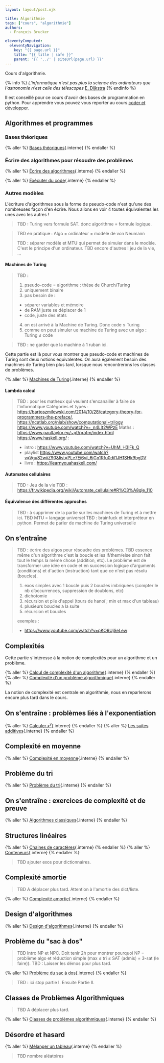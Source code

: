 ```yaml
---
layout: layout/post.njk

title: Algorithmie
tags: ["cours", "algorithmie"]
authors:
  - François Brucker

eleventyComputed:
  eleventyNavigation:
    key: "{{ page.url }}"
    title: "{{ title | safe }}"
    parent: "{{ '../' | siteUrl(page.url) }}"
---
```


Cours d'algorithmie.

{% info %}
_L'informatique n'est pas plus la science des ordinateurs que l'astronomie n'est celle des télescopes_ [E. Dijkstra](https://fr.wikipedia.org/wiki/Edsger_Dijkstra)
{% endinfo %}

Il est conseillé pour ce cours d'avoir des bases de programmation en python. Pour apprendre vous pouvez vous reporter au cours [coder et développer](/cours/coder-et-développer).

## Algorithmes et programmes

### <span id="bases-théoriques"></span>Bases théoriques

{% aller %}
[Bases théoriques](./bases-théoriques){.interne}
{% endaller %}

### <span id="écrire-algorithmes"></span>Écrire des algorithmes pour résoudre des problèmes

{% aller %}
[Écrire des algorithmes](./écrire-algorithmes){.interne}
{% endaller %}

{% aller %}
[Exécuter du code](./exécuter-code){.interne}
{% endaller %}

### Autres modèles

L'écriture d'algorithmes sous la forme de pseudo-code n'est qu'une des nombreuses façon d'en écrire. Nous allons en voir 4 toutes équivalentes les unes avec les autres !

>
> TBD : Turing vers formule SAT.
> donc algorithme = formule logique.

> TBD en pratique : Algo = ordinateur = modèle de von Neumann
>
> TBD : séparer modèle et MTU qui permet de simuler dans le modèle. C'est le principe d'un ordinateur.
> TBD encore d'autres ! jeu de la vie, ...

#### Machines de Turing

> TBD :
>
> 1. pseudo-code = algorithme : thèse de Church/Turing
> 2. uniquement binaire
> 3. pas besoin de :
>   - séparer variables et mémoire
>   - de RAM juste se déplacer de 1
>   - code, juste des états
> 4. on est arrivé à la Machine de Turing. Donc code ≤ Turing
> 5. comme on peut simuler ue machine de Turing avec un algo : Turing ≤ code

> TBD : ne garder que la machine à 1 ruban ici.

Cette partie est là pour vous montrer que pseudo-code et machines de Turing sont deux notions équivalentes. On aura également besoin des machines de Turing bien plus tard, lorsque nous rencontrerons les classes de problèmes.

{% aller %}
[Machines de Turing](./machine-turing){.interne}
{% endaller %}

#### Lambda calcul

> TBD : pour les matheux qui veulent s'encanailler à faire de l'informatique
> Catégories et types : <https://bartoszmilewski.com/2014/10/28/category-theory-for-programmers-the-preface/>, <https://ncatlab.org/nlab/show/computational+trilogy>
> <https://www.youtube.com/watch?v=_n4LIt2WPzE>
> Maths : <https://www.paultaylor.eu/~pt/prafm/index.html>
> <https://www.haskell.org/> :
>
> - intro : <https://www.youtube.com/watch?v=UhM_H3lFk_Q>
> - playlist <https://www.youtube.com/watch?v=Vgu82wiiZ90&list=PLe7Ei6viL6jGp1Rfu0dil1JH1SHk9bgDV>
> - livre : <https://learnyouahaskell.com/>

#### Automates cellulaires

> TBD : Jeu de la vie
> TBD : <https://fr.wikipedia.org/wiki/Automate_cellulaire#R%C3%A8gle_110>

#### Équivalence des différentes approches

> TBD : à supprimer de la partie sur les machines de Turing et à mettre ici.
> TBD MTU = langage universel
> TBD : brainfuck et interpréteur en python. Permet de parler de machine de Turing universelle

## On s’entraîne

> TBD : écrire des algos pour résoudre des problèmes.
> TBD essence même d'un algorithme c'est la boucle et les if/them/else
> sinon fait tout le temps la même chose (addition, etc). Le problème est de transformer une idée en code et en succession logique d'arguments (conditions) et d'action (instruction) tant que ce n'est pas résolu (boucles).
>
>
> 1. exos simples avec 1 boucle puis 2 boucles imbriquées (compter le nb d’occurrences,  suppression de doublons, etc)
> 2. dichotomie
> 3. récursion et pile d'appel (tours de hanoï ; min et max d'un tableau)
> 4. plusieurs boucles a la suite
> 5. récursion et boucles
>
> exemples :
>
> - <https://www.youtube.com/watch?v=pKO9UjSeLew>
>

## Complexités

Cette partie s'intéresse à la notion de complexités pour un algorithme et un problème.

{% aller %}
[Calcul de complexité d'un algorithme](./complexité-calculs){.interne}
{% endaller %}
{% aller %}
[Complexité d'un problème algorithmique](./complexité-problème){.interne}
{% endaller %}

La notion de complexité est centrale en algorithmie, nous en reparlerons encore plus tard dans le cours.

## On s'entraîne : problèmes liés à l'exponentiation

{% aller %}
[Calculer $x^y$](./projet-exponentiation){.interne}
{% endaller %}
{% aller %}
[Les suites additives](./projet-suite-additive){.interne}
{% endaller %}

## Complexité en moyenne

{% aller %}
[Complexité en moyenne](./complexité-moyenne){.interne}
{% endaller %}

## Problème du tri

{% aller %}
[Problème du tri](./problème-tris){.interne}
{% endaller %}

## On s'entraîne : exercices de complexité et de preuve

{% aller %}
[Algorithmes classiques](./projet-classiques){.interne}
{% endaller %}

## Structures linéaires

{% aller %}
[Chaines de caractères](./structure-chaine-de-caractères){.interne}
{% endaller %}
{% aller %}
[Conteneurs](./structure-conteneurs){.interne}
{% endaller %}

> TBD ajouter exos pour dictionnaires.

## Complexité amortie

> TBD A déplacer plus tard. Attention à l'amortie des dict/liste.

{% aller %}
[Complexité amortie](./complexité-amortie){.interne}
{% endaller %}

## Design d'algorithmes

{% aller %}
[Design d'algorithmes](./design-algorithmes){.interne}
{% endaller %}

## Problème du "sac à dos"

> TBD Intro NP et NPC. Doit tenir 2h pour montrer pourquoi NP = problème algo et réduction simple (max ≤ tri ≤ SAT (admis) = 3-sat (le faire)).
> TBD : Laisser les démos pour plus tard.

{% aller %}
[Problème du sac à dos](./problème-sac-à-dos){.interne}
{% endaller %}

> TBD : ici stop partie I. Ensuite Partie II.

## Classes de Problèmes Algorithmiques

> TBD A déplacer plus tard.

{% aller %}
[Classes de problèmes algorithmiques](./classes-problèmes){.interne}
{% endaller %}

## Désordre et hasard

{% aller %}
[Mélanger un tableau](./projet-mélange){.interne}
{% endaller %}

> TBD nombre aléatoires
